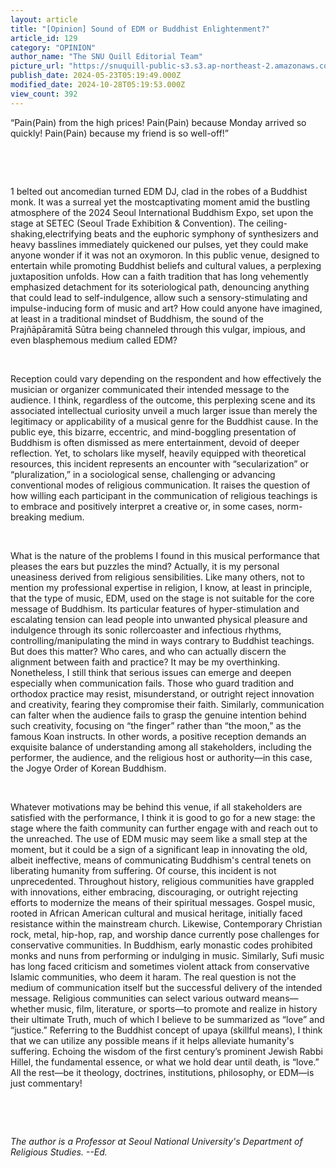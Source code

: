 ```yaml
---
layout: article
title: "[Opinion] Sound of EDM or Buddhist Enlightenment?"
article_id: 129
category: "OPINION"
author_name: "The SNU Quill Editorial Team"
picture_url: "https://snuquill-public-s3.s3.ap-northeast-2.amazonaws.com/photo/article/c1e14fac-fe9b-42cd-a3fd-54ad296dd88b.jpg"
publish_date: 2024-05-23T05:19:49.000Z
modified_date: 2024-10-28T05:19:53.000Z
view_count: 392
---
```


<p>“Pain(Pain) from the high prices! Pain(Pain) because Monday arrived so quickly! Pain(Pain) because my friend is so well-off!”</p><p><br></p><p><br></p><p>1 belted out ancomedian turned EDM DJ, clad in the robes of a Buddhist monk. It was a surreal yet the mostcaptivating moment amid the bustling atmosphere of the 2024 Seoul International Buddhism Expo, set upon the stage at SETEC (Seoul Trade Exhibition &amp; Convention). The ceiling-shaking,electrifying beats and the euphoric symphony of synthesizers and heavy basslines immediately quickened our pulses, yet they could make anyone wonder if it was not an oxymoron. In this public venue, designed to entertain while promoting Buddhist beliefs and cultural values, a perplexing juxtaposition unfolds. How can a faith tradition that has long vehemently emphasized detachment for its soteriological path, denouncing anything that could lead to self-indulgence, allow such a sensory-stimulating and impulse-inducing form of music and art? How could anyone have imagined, at least in a traditional mindset of Buddhism, the sound of the Prajñāpāramitā Sūtra being channeled through this vulgar, impious, and even blasphemous medium called EDM?</p><p><br></p><p>Reception could vary depending on the respondent and how effectively the musician or organizer communicated their intended message to the audience. I think, regardless of the outcome, this perplexing scene and its associated intellectual curiosity unveil a much larger issue than merely the legitimacy or applicability of a musical genre for the Buddhist cause. In the public eye, this bizarre, eccentric, and mind-boggling presentation of Buddhism is often dismissed as mere entertainment, devoid of deeper reflection. Yet, to scholars like myself, heavily equipped with theoretical resources, this incident represents an encounter with “secularization” or “pluralization,” in a sociological sense, challenging or advancing conventional modes of religious communication. It raises the question of how willing each participant in the communication of religious teachings is to embrace and positively interpret a creative or, in some cases, norm-breaking medium.</p><p><br></p><p>What is the nature of the problems I found in this musical performance that pleases the ears but puzzles the mind? Actually, it is my personal uneasiness derived from religious sensibilities. Like many others, not to mention my professional expertise in religion, I know, at least in principle, that the type of music, EDM, used on the stage is not suitable for the core message of Buddhism. Its particular features of hyper-stimulation and escalating tension can lead people into unwanted physical pleasure and indulgence through its sonic rollercoaster and infectious rhythms, controlling/manipulating the mind in ways contrary to Buddhist teachings. But does this matter? Who cares, and who can actually discern the alignment between faith and practice? It may be my overthinking. Nonetheless, I still think that serious issues can emerge and deepen especially when communication fails. Those who guard tradition and orthodox practice may resist, misunderstand, or outright reject innovation and creativity, fearing they compromise their faith. Similarly, communication can falter when the audience fails to grasp the genuine intention behind such creativity, focusing on “the finger” rather than “the moon,” as the famous Koan instructs. In other words, a positive reception demands an exquisite balance of understanding among all stakeholders, including the performer, the audience, and the religious host or authority—in this case, the Jogye Order of Korean Buddhism.</p><p><br></p><p>Whatever motivations may be behind this venue, if all stakeholders are satisfied with the performance, I think it is good to go for a new stage: the stage where the faith community can further engage with and reach out to the unreached. The use of EDM music may seem like a small step at the moment, but it could be a sign of a significant leap in innovating the old, albeit ineffective, means of communicating Buddhism's central tenets on liberating humanity from suffering. Of course, this incident is not unprecedented. Throughout history, religious communities have grappled with innovations, either embracing, discouraging, or outright rejecting efforts to modernize the means of their spiritual messages. Gospel music, rooted in African American cultural and musical heritage, initially faced resistance within the mainstream church. Likewise, Contemporary Christian rock, metal, hip-hop, rap, and worship dance currently pose challenges for conservative communities. In Buddhism, early monastic codes prohibited monks and nuns from performing or indulging in music. Similarly, Sufi music has long faced criticism and sometimes violent attack from conservative Islamic communities, who deem it haram. The real question is not the medium of communication itself but the successful delivery of the intended message. Religious communities can select various outward means—whether music, film, literature, or sports—to promote and realize in history their ultimate Truth, much of which I believe to be summarized as “love” and “justice.” Referring to the Buddhist concept of upaya (skillful means), I think that we can utilize any possible means if it helps alleviate humanity's suffering. Echoing the wisdom of the first century’s prominent Jewish Rabbi Hillel, the fundamental essence, or what we hold dear until death, is “love.” All the rest—be it theology, doctrines, institutions, philosophy, or EDM—is just commentary!</p><p><br></p><p><br></p><p><em>The author is a Professor at Seoul National University's Department of Religious Studies. --Ed.</em></p>
